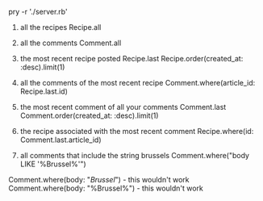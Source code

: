 pry -r './server.rb'


1. all the recipes
Recipe.all

2. all the comments
Comment.all

3. the most recent recipe posted
Recipe.last
Recipe.order(created_at: :desc).limit(1)

4. all the comments of the most recent recipe
Comment.where(article_id: Recipe.last.id)


5. the most recent comment of all your comments
Comment.last
Comment.order(created_at: :desc).limit(1)

6. the recipe associated with the most recent comment
Recipe.where(id: Comment.last.article_id)

7. all comments that include the string brussels
Comment.where("body LIKE '%Brussel%'")

Comment.where(body: "*Brussel*") - this wouldn't work
Comment.where(body: "%Brussel%") - this wouldn't work